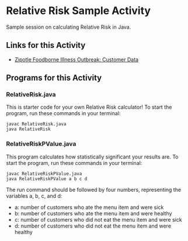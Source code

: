 # Relative Risk Sample Activity
Sample session on calculating Relative Risk in Java.

## Links for this Activity
- [Zipotle Foodborne Illness Outbreak: Customer Data](https://docs.google.com/document/d/18_ehISMeDvkwM4PppcVAhXCVVJNxILRuqKNhkJfz6FM/edit?usp=sharing)

## Programs for this Activity
### RelativeRisk.java
This is starter code for your own Relative Risk calculator! To start the program, run these commands in your terminal:
```
javac RelativeRisk.java
java RelativeRisk
```

### RelativeRiskPValue.java
This program calculates how statistically significant your results are. To start the program, run these commands in your terminal:
```
javac RelativeRiskPValue.java
java RelativeRiskPValue a b c d
```
The run command should be followed by four numbers, representing the variables a, b, c, and d:
- a: number of customers who ate the menu item and were sick
- b: number of customers who ate the menu item and were healthy
- c: number of customers who did not eat the menu item and were sick
- d: number of customers who did not eat the menu item and were healthy